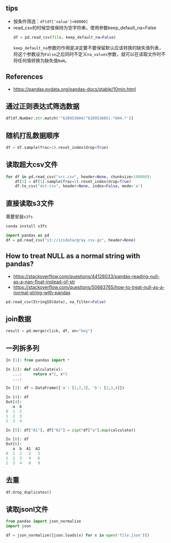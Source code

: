 ## tips

* 按条件筛选：`df[df['value']>60000]`
* read_csv的时候空值保持为空字符串，使用参数keep_default_na=False
  ```python
  df = pd.read_csv(file, keep_default_na=False)
  ```
  `keep_default_na`参数的作用是决定要不要保留默认应该转换的缺失值列表，将这个参数设为`False`之后同时不定义`na_values`参数，就可以在读取文件时不将任何值转换为缺失值`NaN`。

## References
* https://pandas.pydata.org/pandas-docs/stable/10min.html

## 通过正则表达式筛选数据
```python
df[df.Number.str.match('^628953604|^628953605|.*894.*')]
```

## 随机打乱数据顺序
```python
df = df.sample(frac=1).reset_index(drop=True)
```

## 读取超大csv文件
```python
for df in pd.read_csv("src.csv", header=None, chunksize=100000):
    df[1] = df[1].sample(frac=1).reset_index(drop=True)
    df.to_csv("dst.csv", header=None, index=False, mode='a')
```

## 直接读取s3文件
需要安装`s3fs`
```sh
conda install s3fs
```
```python
import pandas as pd
df = pd.read_csv("s3://izidata/gray.csv.gz", header=None)
```

## How to treat NULL as a normal string with pandas?
* https://stackoverflow.com/questions/44128033/pandas-reading-null-as-a-nan-float-instead-of-str
* https://stackoverflow.com/questions/50683765/how-to-treat-null-as-a-normal-string-with-pandas

```python
pd.read_csv(StringIO(data), na_filter=False)
```

## join数据
```python
result = pd.merge(click, df, on="key")
```

## 一列拆多列
```python
In [1]: from pandas import *

In [2]: def calculate(x):
   ...:     return x*2, x*3
   ...: 

In [3]: df = DataFrame({'a': [1,2,3], 'b': [2,3,4]})

In [4]: df
Out[4]: 
   a  b
0  1  2
1  2  3
2  3  4

In [5]: df["A1"], df["A2"] = zip(*df["a"].map(calculate))

In [6]: df
Out[6]: 
   a  b  A1  A2
0  1  2   2   3
1  2  3   4   6
2  3  4   6   9
```

## 去重
```python
df.drop_duplicates()
```

## 读取jsonl文件
```python
from pandas import json_normalize
import json

df = json_normalize([json.loads(x) for x in open('file.json')])
```
